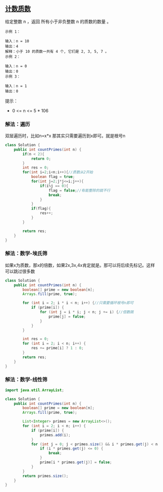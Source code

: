 ## [计数质数](https://leetcode.cn/problems/count-primes/description/)

给定整数 n ，返回 所有小于非负整数 n 的质数的数量 。


````
示例 1：

输入：n = 10
输出：4
解释：小于 10 的质数一共有 4 个, 它们是 2, 3, 5, 7 。
示例 2：

输入：n = 0
输出：0
示例 3：

输入：n = 1
输出：0
````

提示：

- 0 <= n <= 5 * 106

### 解法：遍历
双层遍历时，比如n=x*x 那其实只需要遍历到x即可。就是根号n
````java
class Solution {
    public int countPrimes(int n) {
        if(n < 2){
            return 0;
        }
        int res = 0;
        for(int i=2;i<n;i++){//质数从2开始
            boolean flag = true;
            for(int j=2;j*j<=i;j++){
                if(i%j == 0){
                    flag = false;//有能整除的就不行
                    break;
                }
            }
            if(flag){
                res++;
            }
        }

        return res;
    }
}
````

### 解法：数学-埃氏筛
如果x为质数，那x的倍数，如果2x,3x,4x肯定就是。那可以将后续先标记。这样可以跳过很多数
````java
class Solution {
    public int countPrimes(int n) {
        boolean[] prime = new boolean[n];
        Arrays.fill(prime, true);

        for (int i = 2; i * i < n; i++) {//只需要循环根号n即可
            if (prime[i]) {
                for (int j = i * i; j < n; j += i) {//倍数跳
                    prime[j] = false;
                }
            }
        }

        int res = 0;
        for (int i = 2; i < n; i++) {
            res += prime[i] ? 1 : 0;
        }
        return res;
    }
}
````

### 解法：数学-线性筛

````java
import java.util.ArrayList;

class Solution {
    public int countPrimes(int n) {
        boolean[] prime = new boolean[n];
        Arrays.fill(prime, true);

        List<Integer> primes = new ArrayList<>();
        for (int i = 2; i < n; i++) {
            if (prime[i]) {
                primes.add(i);
            }
            for (int j = 0; j < primes.size() && i * primes.get(j) < n; j++) {
                if (i * primes.get(j) <= 0) {
                    break;
                }
                prime[i * primes.get(j)] = false;
            }
        }
        return primes.size();
    }
}
````